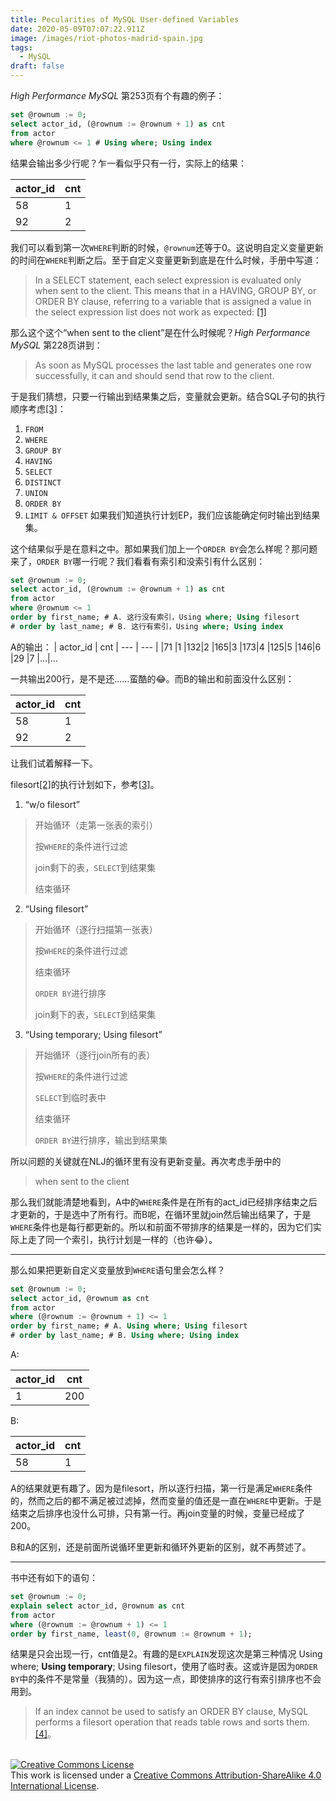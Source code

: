 ```yaml
---
title: Pecularities of MySQL User-defined Variables
date: 2020-05-09T07:07:22.911Z
image: /images/riot-photos-madrid-spain.jpg
tags:
  - MySQL
draft: false
---
```

*High Performance MySQL* 第253页有个有趣的例子：

```sql
set @rownum := 0;
select actor_id, (@rownum := @rownum + 1) as cnt
from actor
where @rownum <= 1 # Using where; Using index
```

结果会输出多少行呢？乍一看似乎只有一行，实际上的结果：

| actor_id | cnt
| --- | --- |
| 58 | 1 |
| 92 | 2 |

我们可以看到第一次`WHERE`判断的时候，`@rownum`还等于0。这说明自定义变量更新的时间在`WHERE`判断之后。至于自定义变量更新到底是在什么时候，手册中写道：

> In a SELECT statement, each select expression is evaluated only when sent to the client. This means that in a HAVING, GROUP BY, or ORDER BY clause, referring to a variable that is assigned a value in the select expression list does not work as expected: [\[1\]](https://dev.mysql.com/doc/refman/5.7/en/user-variables.html)

那么这个这个“when sent to the client”是在什么时候呢？*High Performance MySQL* 第228页讲到：

> As soon as MySQL processes the last table and generates one row successfully, it can and should send that row to the client.

于是我们猜想，只要一行输出到结果集之后，变量就会更新。结合SQL子句的执行顺序考虑[\[3\]](https://www.eversql.com/sql-order-of-operations-sql-query-order-of-execution/)：

1. `FROM`
2. `WHERE`
3. `GROUP BY`
4. `HAVING`
5. `SELECT`
6. `DISTINCT`
7. `UNION`
8. `ORDER BY`
9. `LIMIT & OFFSET`
如果我们知道执行计划EP，我们应该能确定何时输出到结果集。

这个结果似乎是在意料之中。那如果我们加上一个`ORDER BY`会怎么样呢？那问题来了，`ORDER BY`哪一行呢？我们看看有索引和没索引有什么区别：

```sql
set @rownum := 0;
select actor_id, (@rownum := @rownum + 1) as cnt
from actor
where @rownum <= 1
order by first_name; # A. 这行没有索引，Using where; Using filesort
# order by last_name; # B. 这行有索引，Using where; Using index
```

A的输出：
| actor_id | cnt
| --- | --- |
|71	|1
|132|2
|165|3
|173|4
|125|5
|146|6
|29	|7
|...|...

一共输出200行，是不是还……蛮酷的😂。而B的输出和前面没什么区别：

| actor_id | cnt
| --- | --- |
| 58 | 1 |
| 92 | 2 |

让我们试着解释一下。

filesort[\[2\]](https://www.percona.com/blog/2009/03/05/what-does-using-filesort-mean-in-mysql/)的执行计划如下，参考[\[3\]](http://s.petrunia.net/blog/?p=24)。

1. “w/o filesort”
>开始循环（走第一张表的索引）
>
>按`WHERE`的条件进行过滤
>
>join剩下的表，`SELECT`到结果集
>
>结束循环

2. “Using filesort”
>开始循环（逐行扫描第一张表）
>
>按`WHERE`的条件进行过滤
>
>结束循环
>
>`ORDER BY`进行排序
>
>join剩下的表，`SELECT`到结果集

3. “Using temporary; Using filesort”
>开始循环（逐行join所有的表）
>
>按`WHERE`的条件进行过滤
>
>`SELECT`到临时表中
>
>结束循环
>
>`ORDER BY`进行排序，输出到结果集

所以问题的关键就在NLJ的循环里有没有更新变量。再次考虑手册中的
>when sent to the client

那么我们就能清楚地看到，A中的`WHERE`条件是在所有的act_id已经排序结束之后才更新的，于是选中了所有行。而B呢，在循环里就join然后输出结果了，于是`WHERE`条件也是每行都更新的。所以和前面不带排序的结果是一样的，因为它们实际上走了同一个索引，执行计划是一样的（也许😂）。

---

那么如果把更新自定义变量放到`WHERE`语句里会怎么样？

```sql
set @rownum := 0;
select actor_id, @rownum as cnt
from actor
where (@rownum := @rownum + 1) <= 1
order by first_name; # A. Using where; Using filesort
# order by last_name; # B. Using where; Using index
```

A:

| actor_id | cnt
| --- | --- |
| 1 | 200 |

B:

| actor_id | cnt
| --- | --- |
| 58 | 1 |

A的结果就更有趣了。因为是filesort，所以逐行扫描，第一行是满足`WHERE`条件的，然而之后的都不满足被过滤掉，然而变量的值还是一直在`WHERE`中更新。于是结束之后排序也没什么可排，只有第一行。再join变量的时候，变量已经成了200。

B和A的区别，还是前面所说循环里更新和循环外更新的区别，就不再赘述了。

---

书中还有如下的语句：

```sql
set @rownum := 0;
explain select actor_id, @rownum as cnt
from actor
where (@rownum := @rownum + 1) <= 1
order by first_name, least(0, @rownum := @rownum + 1);
```

结果是只会出现一行，cnt值是2。有趣的是`EXPLAIN`发现这次是第三种情况 Using where; **Using temporary**; Using filesort，使用了临时表。这或许是因为`ORDER BY`中的条件不是常量（我猜的）。因为这一点，即使排序的这行有索引排序也不会用到。

> If an index cannot be used to satisfy an ORDER BY clause, MySQL performs a filesort operation that reads table rows and sorts them.[\[4\]](https://dev.mysql.com/doc/refman/8.0/en/order-by-optimization.html)。

<br />
<a rel="license" href="http://creativecommons.org/licenses/by-sa/4.0/"><img alt="Creative Commons License" style="border-width:0" src="https://i.creativecommons.org/l/by-sa/4.0/88x31.png" /></a><br />
This work is licensed under a <a rel="license" href="http://creativecommons.org/licenses/by-sa/4.0/">Creative Commons Attribution-ShareAlike 4.0 International License</a>.